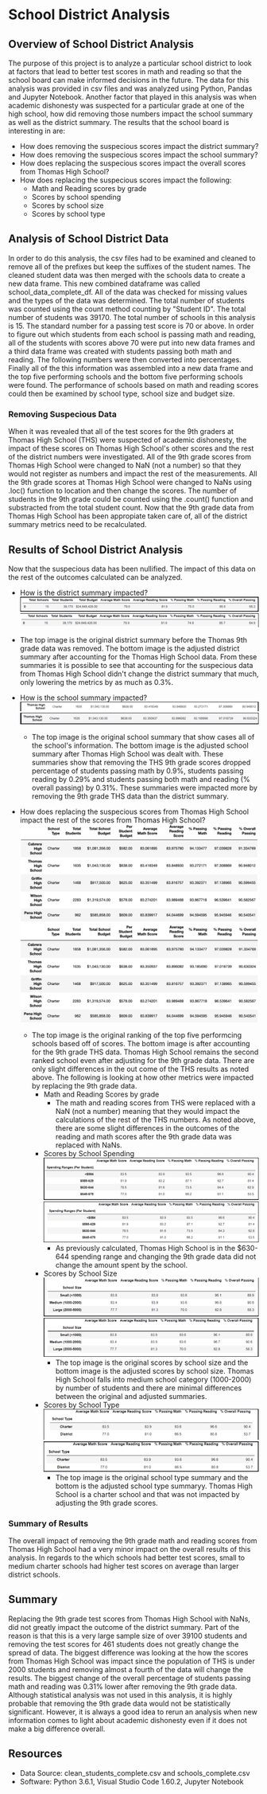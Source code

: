 # School District Analysis

## Overview of School District Analysis

The purpose of this project is to analyze a particular school district to look at factors that lead to better test scores in math and reading so that the school board can make informed decisions in the future. The data for this analysis was provided in csv files and was analyzed using Python, Pandas and Jupyter Notebook. Another factor that played in this analysis was when academic dishonesty was suspected for a particular grade at one of the high school, how did removing those numbers impact the school summary as well as the district summary. The results that the school board is interesting in are:

- How does removing the suspecious scores impact the district summary?
- How does removing the suspecious scores impact the school summary?
- How does replacing the suspecious scores impact the overall scores from Thomas High School?
- How does replacing the suspecious scores impact the following:
  - Math and Reading scores by grade
  - Scores by school spending
  - Scores by school size
  - Scores by school type

## Analysis of School District Data

In order to do this analysis, the csv files had to be examined and cleaned to remove all of the prefixes but keep the suffixes of the student names. The cleaned student data was then merged with the schools data to create a new data frame. This new combined dataframe was called school_data_complete_df. All of the data was checked for missing values and the types of the data was determined. The total number of students was counted using the count method counting by "Student ID". The total number of students was 39170. The total number of schools in this analysis is 15. The standard number for a passing test score is 70 or above. In order to figure out which students from each school is passing math and reading, all of the students with scores above 70 were put into new data frames and a third data frame was created with students passing both math and reading. The following numbers were then converted into percentages. Finally all of the this information was assembled into a new data frame and the top five performing schools and the bottom five performing schools were found. The performance of schools based on math and reading scores could then be examined by school type, school size and budget size.

### Removing Suspecious Data

When it was revealed that all of the test scores for the 9th graders at Thomas High School (THS) were suspected of academic dishonesty, the impact of these scores on Thomas High School's other scores and the rest of the district numbers were investigated. All of the 9th grade scores from Thomas High School were changed to NaN (not a number) so that they would not register as numbers and impact the rest of the measurements. All the 9th grade scores at Thomas High School were changed to NaNs using .loc() function to location and then change the scores. The number of students in the 9th grade could be counted using the .count() function and substracted from the total student count. Now that the 9th grade data from Thomas High School has been appropiate taken care of, all of the district summary metrics need to be recalculated.

## Results of School District Analysis

Now that the suspecious data has been nullified. The impact of this data on the rest of the outcomes calculated can be analyzed.

- How is the district summary impacted?
![Original District Summary](https://github.com/likenberry/School_District_Analysis/blob/main/Resources/Original_District_Sum.png)
![Adjusted District Summary](https://github.com/likenberry/School_District_Analysis/blob/main/Resources/Adjusted_District_Sum.png)
- The top image is the original district summary before the Thomas 9th grade data was removed. The bottom image is the adjusted district summary after accounting for the Thomas High School data. From these summaries it is possible to see that accounting for the suspecious data from Thomas High School didn't change the district summary that much, only lowering the metrics by as much as 0.3%.

- How is the school summary impacted?
![Original School Summary](https://github.com/likenberry/School_District_Analysis/blob/main/Resources/Original_THS_Sum.png)
![Adjusted School Summary](https://github.com/likenberry/School_District_Analysis/blob/main/Resources/Adjusted_THS_Sum.png)
  - The top image is the original school summary that show cases all of the school's information. The bottom image is the adjusted school summary after Thomas High School was dealt with. These summaries show that removing the THS 9th grade scores dropped percentage of students passing math by 0.9%, students passing reading by 0.29% and students passing both math and reading (% overall passing) by 0.31%. These summaries were impacted more by removing the 9th grade THS data than the district summary.
- How does replacing the suspecious scores from Thomas High School impact the rest of the scores from Thomas High School?
![Original Top Five Schools](https://github.com/likenberry/School_District_Analysis/blob/main/Resources/Original_Top_Schools.png)
![Adjusted Top Five Schools](https://github.com/likenberry/School_District_Analysis/blob/main/Resources/Adjusted_Top_Schools.png)
  - The top image is the original ranking of the top five performcing schools based off of scores. The bottom image is after accounting for the 9th grade THS data. Thomas High School remains the second ranked school even after adjusting for the 9th grade data. There are only slight differences in the out come of the THS results as noted above. The following is looking at how other metrics were impacted by replacing the 9th grade data.
    - Math and Reading Scores by grade
      - The math and reading scores from THS were replaced with a NaN (not a number) meaning that they would impact the calculations of the rest of the THS numbers. As noted above, there are some slight differences in the outcomes of the reading and math scores after the 9th grade data was replaced with NaNs.
    - Scores by School Spending
    ![Original School Spending](https://github.com/likenberry/School_District_Analysis/blob/main/Resources/Original_School_Spend.png)
    ![Adjusted School Spending](https://github.com/likenberry/School_District_Analysis/blob/main/Resources/Adjusted_School_Spend.png)
      - As previously calculated, Thomas High School is in the $630-644 spending range and changing the 9th grade data did not change the amount spent by the school.
    - Scores by School Size
    ![Original School Size](https://github.com/likenberry/School_District_Analysis/blob/main/Resources/Original_School_Size.png)
    ![Adjusted School Size](https://github.com/likenberry/School_District_Analysis/blob/main/Resources/Adjusted_School_Size.png)
      - The top image is the original scores by school size and the bottom image is the adjusted scores by school size. Thomas High School falls into medium school category (1000-2000) by number of students and there are minimal differences between the original and adjusted summaries.
    - Scores by School Type
    ![Original School Type](https://github.com/likenberry/School_District_Analysis/blob/main/Resources/Original_School_Type.png)
    ![Adjusted School Type](https://github.com/likenberry/School_District_Analysis/blob/main/Resources/Adjusted_School_Type.png)
      - The top image is the original school type summary and the bottom is the adjusted school type summaryy. Thomas High School is a charter school and that was not impacted by adjusting the 9th grade scores.

### Summary of Results

The overall impact of removing the 9th grade math and reading scores from Thomas High School had a very minor impact on the overall results of this analysis. In regards to the which schools had better test scores, small to medium charter schools had higher test scores on average than larger district schools.

## Summary

Replacing the 9th grade test scores from Thomas High School with NaNs, did not greatly impact the outcome of the district summary. Part of the reason is that this is a very large sample size of over 39100 students and removing the test scores for 461 students does not greatly change the spread of data. The biggest difference was looking at the how the scores from Thomas High School was impact since the population of THS is under 2000 students and removing almost a fourth of the data will change the results. The biggest change of the overall percentage of students passing math and reading was 0.31% lower after removing the 9th grade data. Although statistical analysis was not used in this analysis, it is highly probable that removing the 9th grade data would not be statistically significant. However, it is always a good idea to rerun an analysis when new information comes to light about academic dishonesty even if it does not make a big difference overall.

## Resources

- Data Source: clean_students_complete.csv and schools_complete.csv
- Software: Python 3.6.1, Visual Studio Code 1.60.2, Jupyter Notebook
